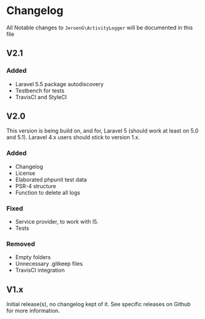 # Changelog

All Notable changes to `JeroenG\ActivityLogger` will be documented in this file

## V2.1

### Added
- Laravel 5.5 package autodiscovery
- Testbench for tests
- TravisCI and StyleCI

## V2.0
This version is being build on, and for, Laravel 5 (should work at least on 5.0 and 5.1). Laravel 4.x users should stick to version 1.x.

### Added
- Changelog
- License
- Elaborated phpunit test data
- PSR-4 structure
- Function to delete all logs

### Fixed
- Service provider, to work with l5.
- Tests

### Removed
- Empty folders
- Unnecessary .gitkeep files
- TravisCI integration

## V1.x
Initial release(s), no changelog kept of it. See specific releases on Github for more information.
